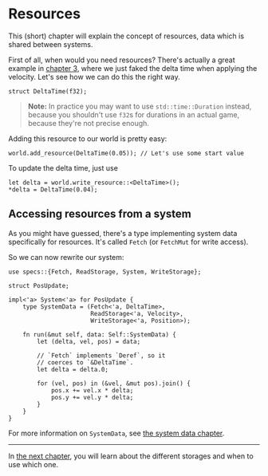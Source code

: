# Resources

This (short) chapter will explain the concept of resources, data
which is shared between systems.

First of all, when would you need resources? There's actually a great
example in [chapter 3][c3], where we just faked the delta time when applying
the velocity. Let's see how we can do this the right way.

[c3]: ./03_dispatcher.html

```rust,ignore
struct DeltaTime(f32);
```

> **Note:** In practice you may want to use `std::time::Duration` instead,
  because you shouldn't use `f32`s for durations in an actual game, because
  they're not precise enough.

Adding this resource to our world is pretty easy:

```rust,ignore
world.add_resource(DeltaTime(0.05)); // Let's use some start value
```

To update the delta time, just use

```rust,ignore
let delta = world.write_resource::<DeltaTime>();
*delta = DeltaTime(0.04);
```
## Accessing resources from a system

As you might have guessed, there's a type implementing system data
specifically for resources. It's called `Fetch` (or `FetchMut` for
write access).

So we can now rewrite our system:

```rust,ignore
use specs::{Fetch, ReadStorage, System, WriteStorage};

struct PosUpdate;

impl<'a> System<'a> for PosUpdate {
    type SystemData = (Fetch<'a, DeltaTime>,
                       ReadStorage<'a, Velocity>,
                       WriteStorage<'a, Position>);
                       
    fn run(&mut self, data: Self::SystemData) {
        let (delta, vel, pos) = data;
        
        // `Fetch` implements `Deref`, so it
        // coerces to `&DeltaTime`.
        let delta = delta.0;
        
        for (vel, pos) in (&vel, &mut pos).join() {
            pos.x += vel.x * delta;
            pos.y += vel.y * delta;
        }
    }
}
```

For more information on `SystemData`, see [the
system data chapter][cs].

[cs]: ./06_system_data.html

---

In [the next chapter][c5], you will learn about the different storages
and when to use which one.

[c5]: 05_storages.html
